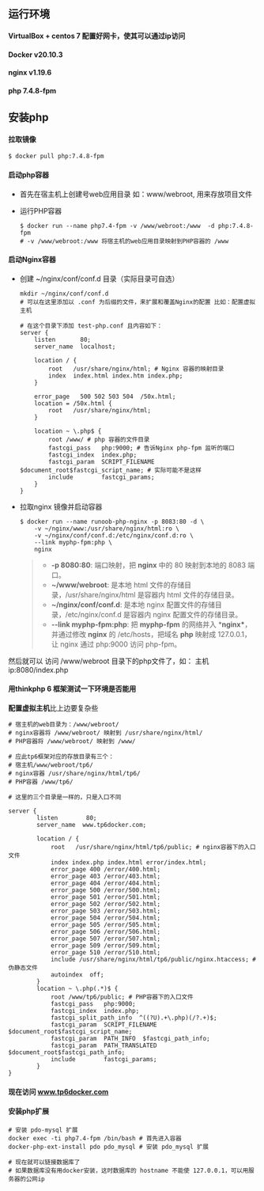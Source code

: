 ## 运行环境

#### VirtualBox + centos 7 配置好网卡，使其可以通过ip访问

#### Docker v20.10.3

#### nginx v1.19.6

#### php 7.4.8-fpm



## 安装php

#### 拉取镜像

```shell
$ docker pull php:7.4.8-fpm
```

#### 启动php容器

-   首先在宿主机上创建号web应用目录 如：www/webroot, 用来存放项目文件

-   运行PHP容器

    ```shell
    $ docker run --name php7.4-fpm -v /www/webroot:/www  -d php:7.4.8-fpm
    # -v /www/webroot:/www 将宿主机的web应用目录映射到PHP容器的 /www
    ```

    

#### 启动Nginx容器

-   创建 ~/nginx/conf/conf.d 目录（实际目录可自选）

    ```shell
    mkdir ~/nginx/conf/conf.d
    # 可以在这里添加以 .conf 为后缀的文件，来扩展和覆盖Nginx的配置 比如：配置虚拟主机
    
    # 在这个目录下添加 test-php.conf 且内容如下：
    server {
        listen       80;
        server_name  localhost;
    
        location / {
            root   /usr/share/nginx/html; # Nginx 容器的映射目录
            index  index.html index.htm index.php;
        }
    
        error_page   500 502 503 504  /50x.html;
        location = /50x.html {
            root   /usr/share/nginx/html;
        }
    
        location ~ \.php$ {
        	root /www/ # php 容器的文件目录
            fastcgi_pass   php:9000; # 告诉Nginx php-fpm 监听的端口
            fastcgi_index  index.php;
            fastcgi_param  SCRIPT_FILENAME  $document_root$fastcgi_script_name; # 实际可能不是这样
            include        fastcgi_params;
        }
    }
    ```

-   拉取nginx 镜像并启动容器

    ```shell
    $ docker run --name runoob-php-nginx -p 8083:80 -d \
        -v ~/nginx/www:/usr/share/nginx/html:ro \
        -v ~/nginx/conf/conf.d:/etc/nginx/conf.d:ro \
        --link myphp-fpm:php \
        nginx
    ```

    >   -   **-p 8080:80**: 端口映射，把 **nginx** 中的 80 映射到本地的 8083 端口。
    >   -   **~/www/webroot**: 是本地 html 文件的存储目录，/usr/share/nginx/html 是容器内 html 文件的存储目录。
    >   -   **~/nginx/conf/conf.d**: 是本地 nginx 配置文件的存储目录，/etc/nginx/conf.d 是容器内 nginx 配置文件的存储目录。
    >   -   **--link myphp-fpm:php**: 把 **myphp-fpm** 的网络并入 ***nginx\***，并通过修改 **nginx** 的 /etc/hosts，把域名 **php** 映射成 127.0.0.1，让 nginx 通过 php:9000 访问 php-fpm。

然后就可以 访问 /www/webroot 目录下的php文件了，如： 主机ip:8080/index.php



#### 用thinkphp 6 框架测试一下环境是否能用

**配置虚拟主机**比上边要复杂些

```shell
# 宿主机的web目录为：/www/webroot/
# nginx容器将 /www/webroot/ 映射到 /usr/share/nginx/html/
# PHP容器将 /www/webroot/ 映射到 /www/

# 应此tp6框架对应的存放目录有三个：
# 宿主机/www/webroot/tp6/
# nginx容器 /usr/share/nginx/html/tp6/
# PHP容器 /www/tp6/

# 这里的三个目录是一样的，只是入口不同

server {
        listen        80;
        server_name  www.tp6docker.com;
       
        location / {
            root   /usr/share/nginx/html/tp6/public; # nginx容器下的入口文件
            index index.php index.html error/index.html;
            error_page 400 /error/400.html;
            error_page 403 /error/403.html;
            error_page 404 /error/404.html;
            error_page 500 /error/500.html;
            error_page 501 /error/501.html;
            error_page 502 /error/502.html;
            error_page 503 /error/503.html;
            error_page 504 /error/504.html;
            error_page 505 /error/505.html;
            error_page 506 /error/506.html;
            error_page 507 /error/507.html;
            error_page 509 /error/509.html;
            error_page 510 /error/510.html;
            include /usr/share/nginx/html/tp6/public/nginx.htaccess; # 伪静态文件
            autoindex  off;
        }
        location ~ \.php(.*)$ {
            root /www/tp6/public; # PHP容器下的入口文件
            fastcgi_pass   php:9000;
            fastcgi_index  index.php;
            fastcgi_split_path_info  ^((?U).+\.php)(/?.+)$;
            fastcgi_param  SCRIPT_FILENAME  $document_root$fastcgi_script_name;
            fastcgi_param  PATH_INFO  $fastcgi_path_info;
            fastcgi_param  PATH_TRANSLATED  $document_root$fastcgi_path_info;
            include        fastcgi_params;
        }
}
```



#### 现在访问 www.tp6docker.com 



#### 安装php扩展

```shell
# 安装 pdo-mysql 扩展
docker exec -ti php7.4-fpm /bin/bash # 首先进入容器
docker-php-ext-install pdo pdo_mysql # 安装 pdo_mysql 扩展

# 现在就可以链接数据库了
# 如果数据库没有用docker安装，这时数据库的 hostname 不能使 127.0.0.1，可以用服务器的公网ip
```

